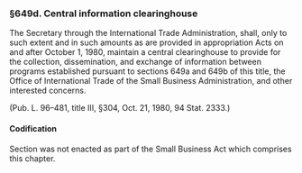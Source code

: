 ### §649d. Central information clearinghouse ###

The Secretary through the International Trade Administration, shall, only to such extent and in such amounts as are provided in appropriation Acts on and after October 1, 1980, maintain a central clearinghouse to provide for the collection, dissemination, and exchange of information between programs established pursuant to sections 649a and 649b of this title, the Office of International Trade of the Small Business Administration, and other interested concerns.

(Pub. L. 96–481, title III, §304, Oct. 21, 1980, 94 Stat. 2333.)

#### Codification ####

Section was not enacted as part of the Small Business Act which comprises this chapter.